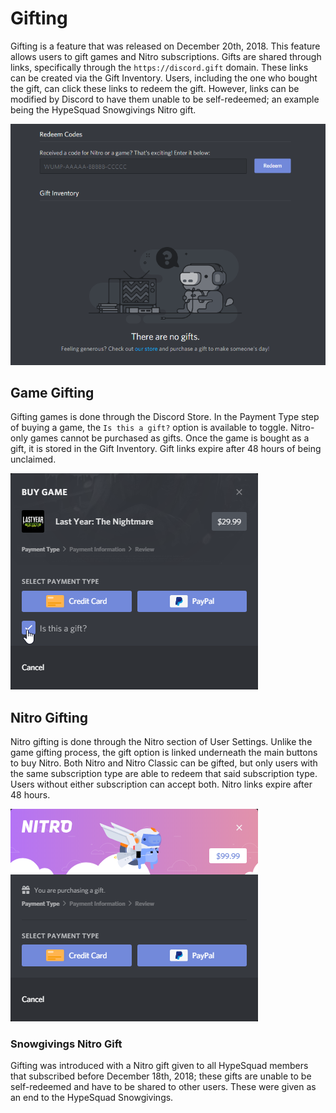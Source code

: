 <!-- TITLE: Gifting -->

# Gifting
Gifting is a feature that was released on December 20th, 2018. This feature allows users to gift games and Nitro subscriptions. Gifts are shared through links, specifically through the `https://discord.gift` domain. These links can be created via the Gift Inventory. Users, including the one who bought the gift, can click these links to redeem the gift. However, links can be modified by Discord to have them unable to be self-redeemed; an example being the HypeSquad Snowgivings Nitro gift.

![Gift Inventory](/uploads/gifting/8-f-925-b.png "Gift Inventory")

## Game Gifting

Gifting games is done through the Discord Store. In the Payment Type step of buying a game, the `Is this a gift?` option is available to toggle. Nitro-only games cannot be purchased as gifts. Once the game is bought as a gift, it is stored in the Gift Inventory. Gift links expire after 48 hours of being unclaimed.

![Game Gifting](/uploads/gifting/8006-c-7.png "Game Gifting")

## Nitro Gifting

Nitro gifting is done through the Nitro section of User Settings. Unlike the game gifting process, the gift option is linked underneath the main buttons to buy Nitro. Both Nitro and Nitro Classic can be gifted, but only users with the same subscription type are able to redeem that said subscription type. Users without either subscription can accept both. Nitro links expire after 48 hours.

![Gifting Nitro](/uploads/gifting/53-a-917.png "Gifting Nitro")
 
### Snowgivings Nitro Gift

Gifting was introduced with a Nitro gift given to all HypeSquad members that subscribed before December 18th, 2018;  these gifts are unable to be self-redeemed and have to be shared to other users. These were given as an end to the HypeSquad Snowgivings.